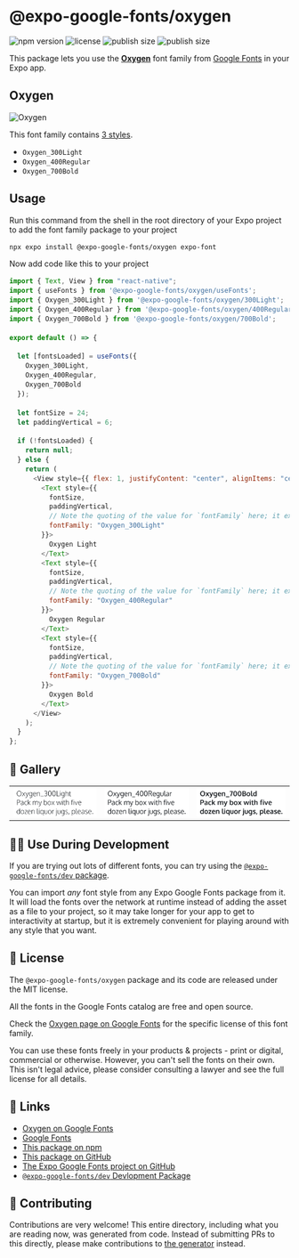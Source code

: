 # @expo-google-fonts/oxygen

![npm version](https://flat.badgen.net/npm/v/@expo-google-fonts/oxygen)
![license](https://flat.badgen.net/github/license/expo/google-fonts)
![publish size](https://flat.badgen.net/packagephobia/install/@expo-google-fonts/oxygen)
![publish size](https://flat.badgen.net/packagephobia/publish/@expo-google-fonts/oxygen)

This package lets you use the [**Oxygen**](https://fonts.google.com/specimen/Oxygen) font family from [Google Fonts](https://fonts.google.com/) in your Expo app.

## Oxygen

![Oxygen](./font-family.png)

This font family contains [3 styles](#-gallery).

- `Oxygen_300Light`
- `Oxygen_400Regular`
- `Oxygen_700Bold`

## Usage

Run this command from the shell in the root directory of your Expo project to add the font family package to your project

```sh
npx expo install @expo-google-fonts/oxygen expo-font
```

Now add code like this to your project

```js
import { Text, View } from "react-native";
import { useFonts } from '@expo-google-fonts/oxygen/useFonts';
import { Oxygen_300Light } from '@expo-google-fonts/oxygen/300Light';
import { Oxygen_400Regular } from '@expo-google-fonts/oxygen/400Regular';
import { Oxygen_700Bold } from '@expo-google-fonts/oxygen/700Bold';

export default () => {

  let [fontsLoaded] = useFonts({
    Oxygen_300Light, 
    Oxygen_400Regular, 
    Oxygen_700Bold
  });

  let fontSize = 24;
  let paddingVertical = 6;

  if (!fontsLoaded) {
    return null;
  } else {
    return (
      <View style={{ flex: 1, justifyContent: "center", alignItems: "center" }}>
        <Text style={{
          fontSize,
          paddingVertical,
          // Note the quoting of the value for `fontFamily` here; it expects a string!
          fontFamily: "Oxygen_300Light"
        }}>
          Oxygen Light
        </Text>
        <Text style={{
          fontSize,
          paddingVertical,
          // Note the quoting of the value for `fontFamily` here; it expects a string!
          fontFamily: "Oxygen_400Regular"
        }}>
          Oxygen Regular
        </Text>
        <Text style={{
          fontSize,
          paddingVertical,
          // Note the quoting of the value for `fontFamily` here; it expects a string!
          fontFamily: "Oxygen_700Bold"
        }}>
          Oxygen Bold
        </Text>
      </View>
    );
  }
};
```

## 🔡 Gallery


||||
|-|-|-|
|![Oxygen_300Light](./300Light/Oxygen_300Light.ttf.png)|![Oxygen_400Regular](./400Regular/Oxygen_400Regular.ttf.png)|![Oxygen_700Bold](./700Bold/Oxygen_700Bold.ttf.png)||


## 👩‍💻 Use During Development

If you are trying out lots of different fonts, you can try using the [`@expo-google-fonts/dev` package](https://github.com/expo/google-fonts/tree/master/font-packages/dev#readme).

You can import _any_ font style from any Expo Google Fonts package from it. It will load the fonts over the network at runtime instead of adding the asset as a file to your project, so it may take longer for your app to get to interactivity at startup, but it is extremely convenient for playing around with any style that you want.


## 📖 License

The `@expo-google-fonts/oxygen` package and its code are released under the MIT license.

All the fonts in the Google Fonts catalog are free and open source.

Check the [Oxygen page on Google Fonts](https://fonts.google.com/specimen/Oxygen) for the specific license of this font family.

You can use these fonts freely in your products & projects - print or digital, commercial or otherwise. However, you can't sell the fonts on their own. This isn't legal advice, please consider consulting a lawyer and see the full license for all details.

## 🔗 Links

- [Oxygen on Google Fonts](https://fonts.google.com/specimen/Oxygen)
- [Google Fonts](https://fonts.google.com/)
- [This package on npm](https://www.npmjs.com/package/@expo-google-fonts/oxygen)
- [This package on GitHub](https://github.com/expo/google-fonts/tree/master/font-packages/oxygen)
- [The Expo Google Fonts project on GitHub](https://github.com/expo/google-fonts)
- [`@expo-google-fonts/dev` Devlopment Package](https://github.com/expo/google-fonts/tree/master/font-packages/dev)

## 🤝 Contributing

Contributions are very welcome! This entire directory, including what you are reading now, was generated from code. Instead of submitting PRs to this directly, please make contributions to [the generator](https://github.com/expo/google-fonts/tree/master/packages/generator) instead.
